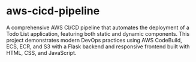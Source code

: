 # aws-cicd-pipeline
A comprehensive AWS CI/CD pipeline that automates the deployment of a Todo List application, featuring both static and dynamic components. This project demonstrates modern DevOps practices using AWS CodeBuild, ECS, ECR, and S3 with a Flask backend and responsive frontend built with HTML, CSS, and JavaScript.
